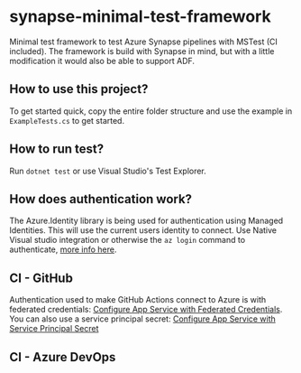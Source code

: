 # synapse-minimal-test-framework

Minimal test framework to test Azure Synapse pipelines with MSTest (CI included).
The framework is build with Synapse in mind, but with a little modification it would also be able to support ADF.

## How to use this project?

To get started quick, copy the entire folder structure and use the example in `ExampleTests.cs` to get started.

## How to run test?

Run `dotnet test` or use  Visual Studio's Test Explorer.

## How does authentication work?

The Azure.Identity library is being used for authentication using Managed Identities. This will use the current users identity to connect. Use Native Visual studio integration or otherwise the `az login` command to authenticate, [more info here](https://learn.microsoft.com/en-us/dotnet/api/overview/azure/identity-readme?view=azure-dotnet).

## CI - GitHub

Authentication used to make GitHub Actions connect to Azure is with federated credentials:
[Configure App Service with Federated Credentials](https://learn.microsoft.com/en-us/azure/developer/github/connect-from-azure?tabs=azure-portal%2Cwindows#add-federated-credentials-preview). You can also use a service principal secret: [Configure App Service with Service Principal Secret](https://learn.microsoft.com/en-us/azure/developer/github/connect-from-azure?tabs=azure-portal%2Cwindows#use-the-azure-login-action-with-a-service-principal-secret)

## CI - Azure DevOps

